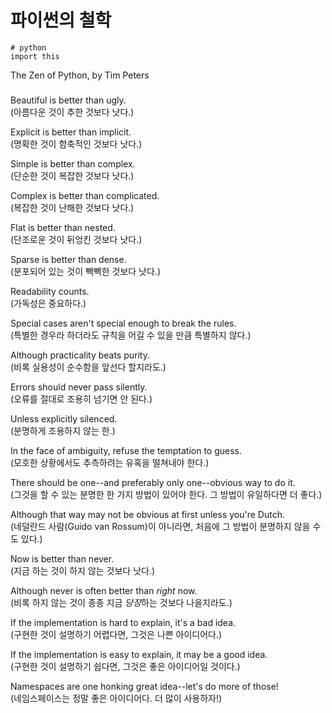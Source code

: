 # 파이썬의 철학
```
# python
import this
```


The Zen of Python, by Tim Peters
###
Beautiful is better than ugly.  
(아름다운 것이 추한 것보다 낫다.)

Explicit is better than implicit.  
(명확한 것이 함축적인 것보다 낫다.)

Simple is better than complex.  
(단순한 것이 복잡한 것보다 낫다.)

Complex is better than complicated.  
(복잡한 것이 난해한 것보다 낫다.)

Flat is better than nested.  
(단조로운 것이 뒤엉킨 것보다 낫다.)

Sparse is better than dense.  
(분포되어 있는 것이 빽빽한 것보다 낫다.)

Readability counts.  
(가독성은 중요하다.)

Special cases aren't special enough to break the rules.  
(특별한 경우라 하더라도 규칙을 어길 수 있을 만큼 특별하지 않다.)

Although practicality beats purity.  
(비록 실용성이 순수함을 앞선다 할지라도.)

Errors should never pass silently.  
(오류를 절대로 조용히 넘기면 안 된다.)

Unless explicitly silenced.  
(분명하게 조용하지 않는 한.)

In the face of ambiguity, refuse the temptation to guess.  
(모호한 상황에서도 추측하려는 유혹을 떨쳐내야 한다.)

There should be one--and preferably only one--obvious way to do it.  
(그것을 할 수 있는 분명한 한 가지 방법이 있어야 한다. 그 방법이 유일하다면 더 좋다.)

Although that way may not be obvious at first unless you're Dutch.  
(네덜란드 사람(Guido van Rossum)이 아니라면, 처음에 그 방법이 분명하지 않을 수도 있다.)

Now is better than never.  
(지금 하는 것이 하지 않는 것보다 낫다.)

Although never is often better than *right* now.  
(비록 하지 않는 것이 종종 지금 *당장*하는 것보다 나을지라도.)

If the implementation is hard to explain, it's a bad idea.  
(구현한 것이 설명하기 어렵다면, 그것은 나쁜 아이디어다.)

If the implementation is easy to explain, it may be a good idea.  
(구현한 것이 설명하기 쉽다면, 그것은 좋은 아이디어일 것이다.)

Namespaces are one honking great idea--let's do more of those!  
(네임스페이스는 정말 좋은 아이디어다. 더 많이 사용하자!)